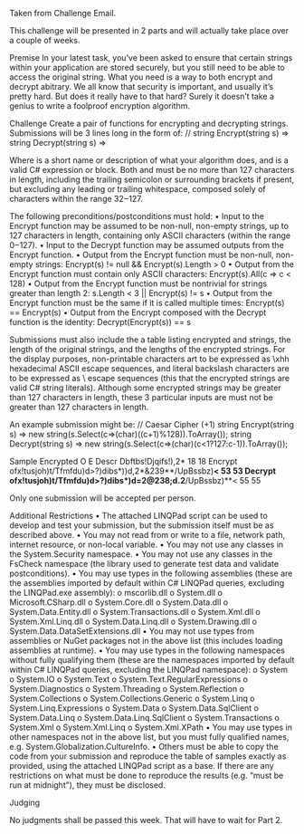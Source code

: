 Taken from Challenge Email.

This challenge will be presented in 2 parts and will actually take place over a couple of weeks.
 
 
Premise
In your latest task, you’ve been asked to ensure that certain strings within your application are stored securely, but you still need to be able to access the original string. What you need is a way to both encrypt and decrypt abitrary. We all know that security is important, and usually it’s pretty hard. But does it really have to that hard? Surely it doesn’t take a genius to write a foolproof encryption algorithm.
 
Challenge
Create a pair of functions for encrypting and decrypting strings. Submissions will be 3 lines long in the form of:
// <descr>
string Encrypt(string s) => <body>
string Decrypt(string s) => <body>
 
Where <descr> is a short name or description of what your algorithm does, and <body> is a valid C# expression or block. Both <body> and <descr> must be no more than 127 characters in length, including the trailing semicolon or surrounding brackets if present, but excluding any leading or trailing whitespace, composed solely of characters within the range 32‒127. 
 
The following preconditions/postconditions must hold:
•         Input to the Encrypt function may be assumed to be non-null, non-empty strings, up to 127 characters in length, containing only ASCII characters (within the range 0‒127).
•         Input to the Decrypt function may be assumed outputs from the Encrypt function.
•         Output from the Encrypt function must be non-null, non-empty strings: Encrypt(s) != null && Encrypt(s).Length > 0
•         Output from the Encrypt function must contain only ASCII characters: Encrypt(s).All(c => c < 128)
•         Output from the Encrypt function must be nontrivial for strings greater than length 2: s.Length < 3 || Encrypt(s) != s
•         Output from the Encrypt function must be the same if it is called multiple times: Encrypt(s) == Encrypt(s)
•         Output from the Encrypt composed with the Decrypt function is the identity: Decrypt(Encrypt(s)) == s
 
Submissions must also include the a table listing encrypted <body> and <descr> strings, the length of the original strings, and the lengths of the encrypted strings. For the display purposes, non-printable characters art to be expressed as \xhh hexadecimal ASCII escape sequences, and literal backslash characters are to be expressed as \\ escape sequences (this that the encrypted strings are valid C# string literals). Although some encrypted strings may be greater than 127 characters in length, these 3 particular inputs are must not be greater than 127 characters in length.
 
An example submission might be:
// Caesar Cipher (+1)
string Encrypt(string s) => new string(s.Select(c=>(char)((c+1)%128)).ToArray());
string Decrypt(string s) => new string(s.Select(c=>(char)(c<1?127:c-1)).ToArray());
 
Sample	Encrypted	O	E
Descr	Dbftbs!Djqifs!),2*	18	18
Encrypt	ofx!tusjoh)t/Tfmfdu)d>?)dibs*))d,2*&239**/UpBssbz)**<	53	53
Decrypt	ofx!tusjoh)t/Tfmfdu)d>?)dibs*)d=2@238;d.2**/UpBssbz)**<
55	55

 
Only one submission will be accepted per person.
 
Additional Restrictions
•         The attached LINQPad script can be used to develop and test your submission, but the submission itself must be as described above. 
•         You may not read from or write to a file, network path, internet resource, or non-local variable.
•         You may not use any classes in the System.Security namespace. 
•         You may not use any classes in the FsCheck namespace (the library used to generate test data and validate postconditions). 
•         You may use types in the following assemblies (these are the assemblies imported by default within C# LINQPad queries, excluding the LINQPad.exe assembly):
o    mscorlib.dll
o    System.dll
o    Microsoft.CSharp.dll
o    System.Core.dll
o    System.Data.dll
o    System.Data.Entity.dll
o    System.Transactions.dll
o    System.Xml.dll
o    System.Xml.Linq.dll
o    System.Data.Linq.dll
o    System.Drawing.dll
o   System.Data.DataSetExtensions.dll
•         You may not use types from assemblies or NuGet packages not in the above list (this includes loading assemblies at runtime).
•         You may use types in the following namespaces without fully qualifying them (these are the namespaces imported by default within C# LINQPad queries, excluding the LINQPad namespace):
o    System
o    System.IO
o    System.Text
o    System.Text.RegularExpressions
o    System.Diagnostics
o    System.Threading
o    System.Reflection
o    System.Collections
o    System.Collections.Generic
o    System.Linq
o    System.Linq.Expressions
o    System.Data
o    System.Data.SqlClient
o    System.Data.Linq
o    System.Data.Linq.SqlClient
o    System.Transactions
o    System.Xml
o    System.Xml.Linq
o   System.Xml.XPath
•         You may use types in other namespaces not in the above list, but you must fully qualified names, e.g. System.Globalization.CultureInfo.
•         Others must be able to copy the code from your submission and reproduce the table of samples exactly as provided, using the attached LINQPad script as a base. If there are any restrictions on what must be done to reproduce the results (e.g. “must be run at midnight”), they must be disclosed.
 
Judging
 
No judgments shall be passed this week. That will have to wait for Part 2.

